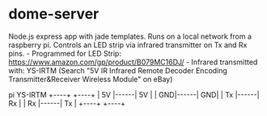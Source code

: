 
# dome-server

Node.js express app with jade templates.
Runs on a local network from a raspberry pi.
Controls an LED strip via infrared transmitter on Tx and Rx pins.
    - Programmed for LED Strip: https://www.amazon.com/gp/product/B079MC16DJ/
    - Infrared transmitted with: YS-IRTM (Search "5V IR Infrared Remote Decoder Encoding Transmitter&Receiver Wireless Module" on eBay)


pi          YS-IRTM
+----+      +----+
| 5V |------| 5V |
| GND|------| GND|
| Tx |------| Rx |
| Rx |------| Tx |
+----+      +----+
